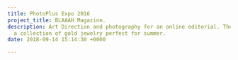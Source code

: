 ```yaml
---
title: PhotoPlus Expo 2016
project_title: BLAAAH Magazine.
description: Art Direction and photography for an online editorial. The series highlights
  a collection of gold jewelry perfect for summer.
date: 2018-09-14 15:14:30 +0000

---
```

